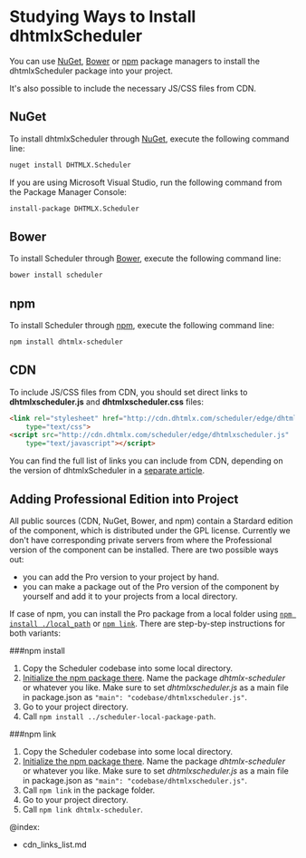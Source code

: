 Studying Ways to Install dhtmlxScheduler 
==========================================

You can use [NuGet](http://www.nuget.org/), [Bower](http://bower.io/) or [npm](https://www.npmjs.com/) package managers to install the dhtmlxScheduler package into your project.

It's also possible to include the necessary JS/CSS files from CDN.


NuGet
-------------------------
To install dhtmlxScheduler through [NuGet](http://www.nuget.org/), execute the following command line:

~~~html
nuget install DHTMLX.Scheduler
~~~

If you are using Microsoft Visual Studio, run the following command from the Package Manager Console:

~~~html
install-package DHTMLX.Scheduler
~~~


Bower
-------------------------
To install Scheduler through [Bower](http://bower.io/), execute the following command line:

~~~html
bower install scheduler
~~~

npm
-------------------------
To install Scheduler through [npm](https://www.npmjs.com/package/dhtmlx-scheduler), execute the following command line:

~~~html
npm install dhtmlx-scheduler
~~~

CDN
-----

To include JS/CSS files from CDN, you should set direct links to **dhtmlxscheduler.js** and **dhtmlxscheduler.css** files:

~~~html
<link rel="stylesheet" href="http://cdn.dhtmlx.com/scheduler/edge/dhtmlxscheduler.css" 
	type="text/css"> 
<script src="http://cdn.dhtmlx.com/scheduler/edge/dhtmlxscheduler.js" 
	type="text/javascript"></script>  
~~~

You can find the full list of links you can include from CDN, depending on the version of dhtmlxScheduler in a [separate article](cdn_links_list.md).

Adding Professional Edition into Project
---------------------------------

All public sources (CDN, NuGet, Bower, and npm) contain a Stardard edition of the component, which is distributed under the GPL license.
Currently we don't have corresponding private servers from where the Professional version of the component can be installed. There are two possible ways out:
 
- you can add the Pro version to your project by hand.
- you can make a package out of the Pro version of the component by yourself and add it to your projects from a local directory.

If case of npm, you can install the Pro package from a local folder using  [`npm install ./local_path`](https://docs.npmjs.com/cli/install) or [`npm link`](https://docs.npmjs.com/cli/link).
There are step-by-step instructions for both variants:

###npm install

1. Copy the Scheduler codebase into some local directory.
2. [Initialize the npm package there](https://docs.npmjs.com/cli/init). Name the package *dhtmlx-scheduler* or whatever you like.
Make sure to set *dhtmlxscheduler.js* as a main file in package.json as `"main": "codebase/dhtmlxscheduler.js"`.
3. Go to your project directory. 
4. Call `npm install ../scheduler-local-package-path`.

###npm link

1. Copy the Scheduler codebase into some local directory.
2. [Initialize the npm package there](https://docs.npmjs.com/cli/init). Name the package *dhtmlx-scheduler* or whatever you like.
Make sure to set *dhtmlxscheduler.js* as a main file in package.json as `"main": "codebase/dhtmlxscheduler.js"`.
3. Call `npm link` in the package folder.
4. Go to your project directory.
5. Call `npm link dhtmlx-scheduler`.



@index:
- cdn_links_list.md